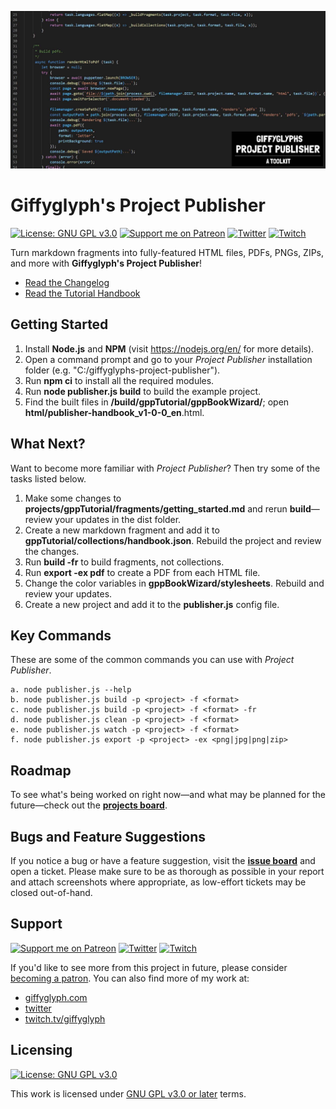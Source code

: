 ![Project Publisher Social Banner](./publisher.jpg)

# Giffyglyph's Project Publisher

[![License: GNU GPL v3.0](https://img.shields.io/badge/License-GPLv3-blue.svg)](https://www.gnu.org/licenses/gpl-3.0)
[![Support me on Patreon](https://img.shields.io/endpoint.svg?url=https%3A%2F%2Fshieldsio-patreon.vercel.app%2Fapi%3Fusername%3Dgiffyglyph%26type%3Dpatrons&style=flat-square)](https://patreon.com/giffyglyph)
[![Twitter](https://img.shields.io/twitter/follow/giffyglyph?color=%231DA1F2&style=flat-square)](http://twitter.com/giffyglyph)
[![Twitch](https://img.shields.io/twitch/status/giffyglyph?color=%23a45ee5&style=flat-square)](http://twitch.tv/giffyglyph)

Turn markdown fragments into fully-featured HTML files, PDFs, PNGs, ZIPs, and more with **Giffyglyph's Project Publisher**!

* [Read the Changelog](https://github.com/giffyglyph/giffyglyphs-project-publisher/blob/master/CHANGELOG.md) 
* [Read the Tutorial Handbook](https://github.com/giffyglyph/giffyglyphs-project-publisher/blob/master/publisher-handbook_en.pdf) 

## Getting Started

1. Install **Node.js** and **NPM** (visit https://nodejs.org/en/ for more details).
2. Open a command prompt and go to your _Project Publisher_ installation folder (e.g. "C:/giffyglyphs-project-publisher").
4. Run **npm ci** to install all the required modules.
5. Run **node publisher.js build** to build the example project.
6. Find the built files in **/build/gppTutorial/gppBookWizard/**; open **html/publisher-handbook_v1-0-0_en**.html.

## What Next?

Want to become more familiar with _Project Publisher_? Then try some of the tasks listed below.

1. Make some changes to **projects/gppTutorial/fragments/getting_started.md** and rerun **build**—review your updates in the dist folder.
2. Create a new markdown fragment and add it to **gppTutorial/collections/handbook.json**. Rebuild the project and review the changes.
3. Run **build -fr** to build fragments, not collections.
4. Run **export -ex pdf** to create a PDF from each HTML file.
5. Change the color variables in **gppBookWizard/stylesheets**. Rebuild and review your updates.
6. Create a new project and add it to the **publisher.js** config file.

## Key Commands

These are some of the common commands you can use with _Project Publisher_.

```
a. node publisher.js --help
b. node publisher.js build -p <project> -f <format>
c. node publisher.js build -p <project> -f <format> -fr
d. node publisher.js clean -p <project> -f <format>
e. node publisher.js watch -p <project> -f <format>
f. node publisher.js export -p <project> -ex <png|jpg|png|zip>
```

## Roadmap

To see what's being worked on right now—and what may be planned for the future—check out the **[projects board](https://github.com/giffyglyph/giffyglyphs-project-publisher/projects)**.

## Bugs and Feature Suggestions

If you notice a bug or have a feature suggestion, visit the **[issue board](https://github.com/giffyglyph/giffyglyphs-project-publisher/issues)** and open a ticket. Please make sure to be as thorough as possible in your report and attach screenshots where appropriate, as low-effort tickets may be closed out-of-hand.

## Support

[![Support me on Patreon](https://img.shields.io/endpoint.svg?url=https%3A%2F%2Fshieldsio-patreon.vercel.app%2Fapi%3Fusername%3Dgiffyglyph%26type%3Dpatrons&style=flat-square)](https://patreon.com/giffyglyph)
[![Twitter](https://img.shields.io/twitter/follow/giffyglyph?color=%231DA1F2&style=flat-square)](http://twitter.com/giffyglyph)
[![Twitch](https://img.shields.io/twitch/status/giffyglyph?color=%23a45ee5&style=flat-square)](http://twitch.tv/giffyglyph)

If you'd like to see more from this project in future, please consider [becoming a patron](https://www.patreon.com/giffyglyph). You can also find more of my work at:

* [giffyglyph.com](https://giffyglyph.com)
* [twitter](https://twitter.com/giffyglyph)
* [twitch.tv/giffyglyph](https://twitch.tv/giffyglyph)

## Licensing

[![License: GNU GPL v3.0](https://img.shields.io/badge/License-GPLv3-blue.svg)](https://www.gnu.org/licenses/gpl-3.0)

This work is licensed under [GNU GPL v3.0 or later](https://www.gnu.org/licenses/gpl-3.0.txt) terms.
